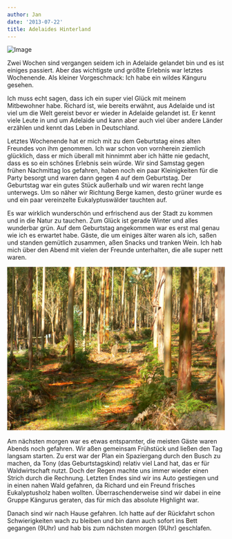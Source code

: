 ```yaml
---
author: Jan
date: '2013-07-22'
title: Adelaides Hinterland
---
```


![Image](./images/hills.jpg)

Zwei Wochen sind vergangen seidem ich in Adelaide gelandet bin und es ist
einiges passiert. Aber das wichtigste und größte Erlebnis war letztes
Wochenende. Als kleiner Vorgeschmack: Ich habe ein wildes Känguru gesehen.

Ich muss echt sagen, dass ich ein super viel Glück mit meinem Mitbewohner habe.
Richard ist, wie bereits erwähnt, aus Adelaide und ist viel um die Welt gereist
bevor er wieder in Adelaide gelandet ist. Er kennt viele Leute in und um
Adelaide und kann aber auch viel über andere Länder erzählen und kennt das
Leben in Deutschland.

Letztes Wochenende hat er mich mit zu dem Geburtstag eines alten Freundes von
ihm genommen. Ich war schon von vornherein ziemlich glücklich, dass er mich
überall mit hinnimmt aber ich hätte nie gedacht, dass es so ein schönes
Erlebnis sein würde. Wir sind Samstag gegen frühen Nachmittag los gefahren,
haben noch ein paar Kleinigkeiten für die Party besorgt und waren dann gegen 4
auf dem Geburtstag. Der Geburtstag war ein gutes Stück außerhalb und wir waren
recht lange unterwegs. Um so näher wir Richtung Berge kamen, desto grüner wurde
es und ein paar vereinzelte Eukalyptuswälder tauchten auf.

Es war wirklich wunderschön und erfrischend aus der Stadt zu kommen und in die
Natur zu tauchen. Zum Glück ist gerade Winter und alles wunderbar grün. Auf dem
Geburtstag angekommen war es erst mal genau wie ich es erwartet habe. Gäste,
die um einiges älter waren als ich, saßen und standen gemütlich zusammen,
aßen Snacks und tranken Wein. Ich hab mich über den Abend mit vielen der
Freunde unterhalten, die alle super nett waren.

![Zwei Kängurus im Eukalyptuswald](./images/kangaroos.jpg)

Am nächsten morgen war es etwas entspannter, die meisten Gäste waren Abends
noch gefahren. Wir aßen gemeinsam Frühstück und ließen den Tag langsam starten.
Zu erst war der Plan ein Spaziergang durch den Busch zu machen, da Tony
(das Geburtstagskind) relativ viel Land hat, das er für Waldwirtschaft nutzt.
Doch der Regen machte uns immer wieder einen Strich durch die Rechnung. Letzten
Endes sind wir ins Auto gestiegen und in einen nahen Wald gefahren, da Richard
und ein Freund frisches Eukalyptusholz haben wollten. Überraschenderweise sind
wir dabei in eine Gruppe Kängurus geraten, das für mich das absolute Highlight
war.

Danach sind wir nach Hause gefahren. Ich hatte auf der Rückfahrt schon
Schwierigkeiten wach zu bleiben und bin dann auch sofort ins Bett gegangen
(9Uhr) und hab bis zum nächsten morgen (9Uhr) geschlafen.
